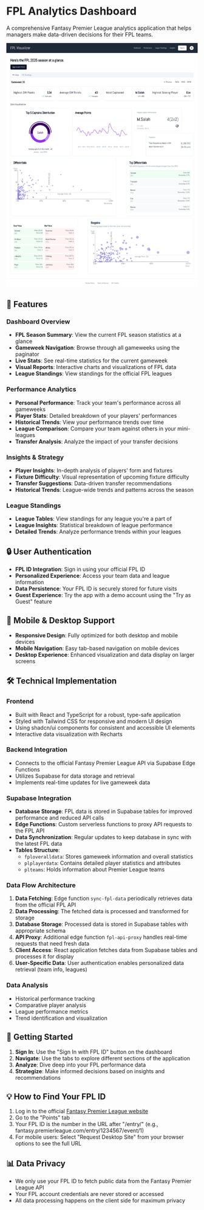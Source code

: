 
# FPL Analytics Dashboard

A comprehensive Fantasy Premier League analytics application that helps managers make data-driven decisions for their FPL teams.

![FPL Analytics Dashboard](public/screencapture-preview-fpl-insight-hub-lovable-app-2025-05-12-23_29_03.png)

## 🌟 Features

### Dashboard Overview

- **FPL Season Summary**: View the current FPL season statistics at a glance
- **Gameweek Navigation**: Browse through all gameweeks using the paginator
- **Live Stats**: See real-time statistics for the current gameweek
- **Visual Reports**: Interactive charts and visualizations of FPL data
- **League Standings**: View standings for the official FPL leagues

### Performance Analytics

- **Personal Performance**: Track your team's performance across all gameweeks
- **Player Stats**: Detailed breakdown of your players' performances
- **Historical Trends**: View your performance trends over time
- **League Comparison**: Compare your team against others in your mini-leagues
- **Transfer Analysis**: Analyze the impact of your transfer decisions

### Insights & Strategy

- **Player Insights**: In-depth analysis of players' form and fixtures
- **Fixture Difficulty**: Visual representation of upcoming fixture difficulty
- **Transfer Suggestions**: Data-driven transfer recommendations
- **Historical Trends**: League-wide trends and patterns across the season

### League Standings

- **League Tables**: View standings for any league you're a part of
- **League Insights**: Statistical breakdown of league performance
- **Detailed Trends**: Analyze performance trends within your leagues

## 🔒 User Authentication

- **FPL ID Integration**: Sign in using your official FPL ID
- **Personalized Experience**: Access your team data and league information
- **Data Persistence**: Your FPL ID is securely stored for future visits
- **Guest Experience**: Try the app with a demo account using the "Try as Guest" feature

## 📱 Mobile & Desktop Support

- **Responsive Design**: Fully optimized for both desktop and mobile devices
- **Mobile Navigation**: Easy tab-based navigation on mobile devices
- **Desktop Experience**: Enhanced visualization and data display on larger screens

## 🛠️ Technical Implementation

### Frontend
- Built with React and TypeScript for a robust, type-safe application
- Styled with Tailwind CSS for responsive and modern UI design
- Using shadcn/ui components for consistent and accessible UI elements
- Interactive data visualization with Recharts

### Backend Integration
- Connects to the official Fantasy Premier League API via Supabase Edge Functions
- Utilizes Supabase for data storage and retrieval
- Implements real-time updates for live gameweek data

### Supabase Integration
- **Database Storage**: FPL data is stored in Supabase tables for improved performance and reduced API calls
- **Edge Functions**: Custom serverless functions to proxy API requests to the FPL API
- **Data Synchronization**: Regular updates to keep database in sync with the latest FPL data
- **Tables Structure**:
  - `fploveralldata`: Stores gameweek information and overall statistics
  - `plplayerdata`: Contains detailed player statistics and attributes
  - `plteams`: Holds information about Premier League teams

### Data Flow Architecture
1. **Data Fetching**: Edge function `sync-fpl-data` periodically retrieves data from the official FPL API
2. **Data Processing**: The fetched data is processed and transformed for storage
3. **Database Storage**: Processed data is stored in Supabase tables with appropriate schema
4. **API Proxy**: Additional edge function `fpl-api-proxy` handles real-time requests that need fresh data
5. **Client Access**: React application fetches data from Supabase tables and processes it for display
6. **User-Specific Data**: User authentication enables personalized data retrieval (team info, leagues)

### Data Analysis
- Historical performance tracking
- Comparative player analysis
- League performance metrics
- Trend identification and visualization

## 🚀 Getting Started

1. **Sign In**: Use the "Sign In with FPL ID" button on the dashboard
2. **Navigate**: Use the tabs to explore different sections of the application
3. **Analyze**: Dive deep into your FPL performance data
4. **Strategize**: Make informed decisions based on insights and recommendations

## 💡 How to Find Your FPL ID

1. Log in to the official [Fantasy Premier League website](https://fantasy.premierleague.com/)
2. Go to the "Points" tab
3. Your FPL ID is the number in the URL after "/entry/" (e.g., fantasy.premierleague.com/entry/1234567/event/1)
4. For mobile users: Select "Request Desktop Site" from your browser options to see the full URL

## 📊 Data Privacy

- We only use your FPL ID to fetch public data from the Fantasy Premier League API
- Your FPL account credentials are never stored or accessed
- All data processing happens on the client side for maximum privacy
